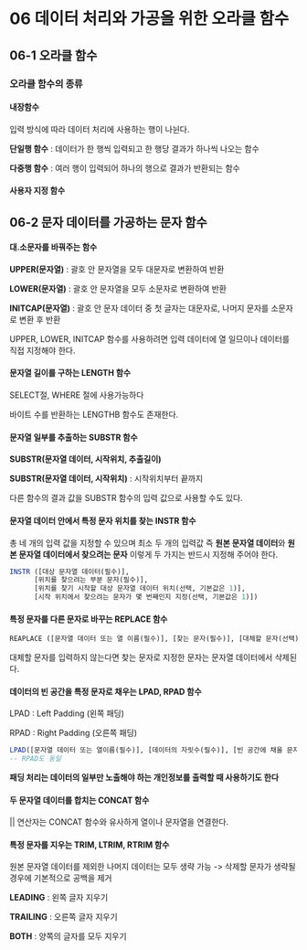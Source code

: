 # 06 데이터 처리와 가공을 위한 오라클 함수

## 06-1 오라클 함수

### 오라클 함수의 종류

#### 내장함수

입력 방식에 따라 데이터 처리에 사용하는 행이 나뉜다.

**단일행 함수** : 데이터가 한 행씩 입력되고 한 행당 결과가 하나씩 나오는 함수

**다중행 함수** : 여러 행이 입력되어 하나의 행으로 결과가 반환되는 함수

#### 사용자 지정 함수

## 06-2 문자 데이터를 가공하는 문자 함수

#### 대.소문자를 바꿔주는 함수

**UPPER(문자열)** : 괄호 안 문자열을 모두 대문자로 변환하여 반환

**LOWER(문자열)** : 괄호 안 문자열을 모두 소문자로 변환하여 반환

**INITCAP(문자열)** : 괄호 안 문자 데이터 중 첫 글자는 대문자로, 나머지 문자를 소문자로 변환 후 반환 

UPPER, LOWER, INITCAP 함수를 사용하려면 입력 데이터에 열 일므이나 데이터를 직접 지정해야 한다.

#### 문자열 길이를 구하는 LENGTH 함수

SELECT절, WHERE 절에 사용가능하다

바이트 수를 반환하는 LENGTHB 함수도 존재한다.

#### 문자열 일부를 추출하는 SUBSTR 함수

**SUBSTR(문자열 데이터, 시작위치, 추출길이)** 

**SUBSTR(문자열 데이터, 시작위치)** : 시작위치부터 끝까지

다른 함수의 결과 값을 SUBSTR 함수의 입력 값으로 사용할 수도 있다.

#### 문자열 데이터 안에서 특정 문자 위치를 찾는 INSTR 함수

총 네 개의 입력 값을 지정할 수 있으며 최소 두 개의 입력값 즉 **원본 문자열 데이터**와 **원본 문자열 데이터에서 찾으려는 문자** 이렇게 두 가지는 반드시 지정해 주어야 한다.

```SQL
INSTR ([대상 문자열 데이터(필수)],
      [위치를 찾으려는 부분 문자(필수)],
      [위치를 찾기 시작할 대상 문자열 데이터 위치(선택, 기본값은 1)],
      [시작 위치에서 찾으려는 문자가 몇 번째인지 지정(선택, 기본값은 1)])
```

#### 특정 문자를 다른 문자로 바꾸는 REPLACE 함수

```sql
REAPLACE ([문자열 데이터 또는 열 이름(필수)], [찾는 문자(필수)], [대체할 문자(선택)])
```

대체할 문자를 입력하지 않는다면 찾는 문자로 지정한 문자는 문자열 데이터에서 삭제된다.

#### 데이터의 빈 공간을 특정 문자로 채우는 LPAD, RPAD 함수

LPAD : Left Padding (왼쪽 패딩)

RPAD : Right Padding (오른쪽 패딩)

```sql
LPAD([문자열 데이터 또는 열이름(필수)], [데이터의 자릿수(필수)], [빈 공간에 채울 문자(선택)])
-- RPAD도 동일
```

**패딩 처리는 데이터의 일부만 노출해야 하는 개인정보를 출력할 때 사용하기도 한다**

#### 두 문자열 데이터를 합치는 CONCAT 함수

|| 연산자는 CONCAT 함수와 유사하게 열이나 문자열을 연결한다.

#### 특정 문자를 지우는 TRIM, LTRIM, RTRIM 함수

원본 문자열 데이터를 제외한 나머지 데이터는 모두 생략 가능 -> 삭제할 문자가 생략될 경우에 기본적으로 공백을 제거

**LEADING** : 왼쪽 글자 지우기

**TRAILING** : 오른쪽 글자 지우기

**BOTH** : 양쪽의 글자를 모두 지우기